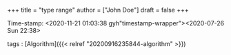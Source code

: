 +++
title = "type range"
author = ["John Doe"]
draft = false
+++

Time-stamp: <2020-11-21 01:03:38 gyh"timestamp-wrapper"><span class="timestamp">&lt;2020-07-26 Sun 22:38&gt;</span></span>

tags
: [Algorithm]({{< relref "20200916235844-algorithm" >}})
